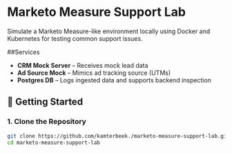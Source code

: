 # Marketo Measure Support Lab

Simulate a Marketo Measure-like environment locally using Docker and Kubernetes for testing common support issues.

##Services

- **CRM Mock Server** – Receives mock lead data
- **Ad Source Mock** – Mimics ad tracking source (UTMs)
- **Postgres DB** – Logs ingested data and supports backend inspection

## 🚀 Getting Started

### 1. Clone the Repository

```bash
git clone https://github.com/kamterbeek./marketo-measure-support-lab.git
cd marketo-measure-support-lab

